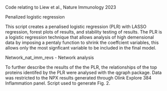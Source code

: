 Code relating to Liew et al., Nature Immunology 2023 

Penalized logistic regression

This script creates a penalised logistic regression (PLR) with LASSO regression, forest plots of results, and stability testing of results. The PLR is a logistic regression technique that allows analysis of high demensional data by imposing a pentaly function to shrink the coeffcient variables, this allows only the most signficant variable to be included in the final model. 

Network_nat_imm_revs - Network analysis

To further describe the results of the the PLR, the relationships of the top proteins identifed by the PLR were analysed with the qgraph package.
Data was restricted to the NPX results generated through Olink Explore 384 Inflammation panel. Script used to generate Fig. 2.
